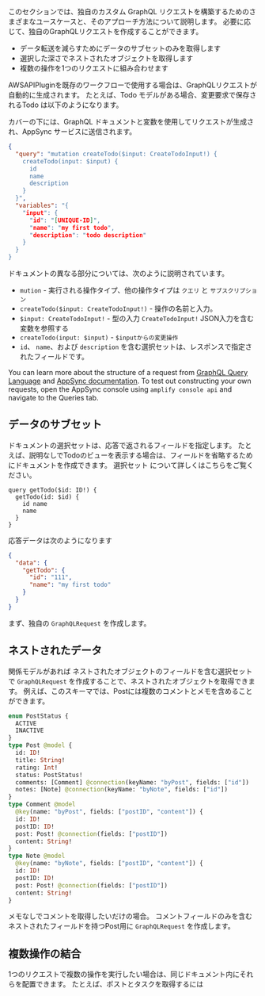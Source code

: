 このセクションでは、独自のカスタム GraphQL リクエストを構築するためのさまざまなユースケースと、そのアプローチ方法について説明します。 必要に応じて、独自のGraphQLリクエストを作成することができます。
- データ転送を減らすためにデータのサブセットのみを取得します
- 選択した深さでネストされたオブジェクトを取得します
- 複数の操作を1つのリクエストに組み合わせます

AWSAPIPluginを既存のワークフローで使用する場合は、GraphQLリクエストが自動的に生成されます。 たとえば、Todo モデルがある場合、変更要求で保存されるTodo は以下のようになります。

<inline-fragment platform="ios" src="~/lib/graphqlapi/fragments/ios/advanced-workflows/10_example.md"></inline-fragment> <inline-fragment platform="android" src="~/lib/graphqlapi/fragments/android/advanced-workflows/10_example.md"></inline-fragment>

カバーの下には、GraphQL ドキュメントと変数を使用してリクエストが生成され、AppSync サービスに送信されます。

```json
{ 
  "query": "mutation createTodo($input: CreateTodoInput!) {
    createTodo(input: $input) {
      id
      name
      description
    }
  }",
  "variables": "{
    "input": {
      "id": "[UNIQUE-ID]",
      "name": "my first todo",
      "description": "todo description"
    }
  }
}
```

ドキュメントの異なる部分については、次のように説明されています。
- `mution` - 実行される操作タイプ、他の操作タイプは `クエリ` と `サブスクリプション`
- `createTodo($input: CreateTodoInput!)` - 操作の名前と入力。
- `$input: CreateTodoInput!` - 型の入力 `CreateTodoInput!` JSON入力を含む変数を参照する
- `createTodo(input: $input)` - `$inputからの変更操作`
- `id`、 `name`、および `description` を含む選択セットは、レスポンスで指定されたフィールドです。

You can learn more about the structure of a request from [GraphQL Query Language](https://graphql.org/learn/) and [AppSync documentation](https://docs.aws.amazon.com/appsync/latest/devguide/graphql-overview.html). To test out constructing your own requests, open the AppSync console using `amplify console api` and navigate to the Queries tab.

## データのサブセット

ドキュメントの選択セットは、応答で返されるフィールドを指定します。 たとえば、説明なしでTodoのビューを表示する場合は、フィールドを省略するためにドキュメントを作成できます。 選択セット [](https://spec.graphql.org/draft/#sec-Selection-Sets) について詳しくはこちらをご覧ください。

```
query getTodo($id: ID!) {
  getTodo(id: $id) {
    id name
    name
  }
}
```
応答データは次のようになります
```json
{
  "data": {
    "getTodo": {
      "id": "111",
      "name": "my first todo"
    }
  }
}
```
まず、独自の `GraphQLRequest` を作成します。

<inline-fragment platform="ios" src="~/lib/graphqlapi/fragments/ios/advanced-workflows/20_custom.md"></inline-fragment> <inline-fragment platform="android" src="~/lib/graphqlapi/fragments/android/advanced-workflows/20_custom.md"></inline-fragment>

## ネストされたデータ
関係モデルがあれば ネストされたオブジェクトのフィールドを含む選択セットで `GraphQLRequest` を作成することで、ネストされたオブジェクトを取得できます。 例えば、このスキーマでは、Postには複数のコメントとメモを含めることができます。
```graphql
enum PostStatus {
  ACTIVE
  INACTIVE
}
type Post @model {
  id: ID!
  title: String!
  rating: Int!
  status: PostStatus!
  comments: [Comment] @connection(keyName: "byPost", fields: ["id"])
  notes: [Note] @connection(keyName: "byNote", fields: ["id"])
}
type Comment @model
  @key(name: "byPost", fields: ["postID", "content"]) {
  id: ID!
  postID: ID!
  post: Post! @connection(fields: ["postID"])
  content: String!
}
type Note @model
  @key(name: "byNote", fields: ["postID", "content"]) {
  id: ID!
  postID: ID!
  post: Post! @connection(fields: ["postID"])
  content: String!
}
```
メモなしでコメントを取得したいだけの場合。 コメントフィールドのみを含むネストされたフィールドを持つPost用に `GraphQLRequest` を作成します。

<inline-fragment platform="ios" src="~/lib/graphqlapi/fragments/ios/advanced-workflows/30_nested.md"></inline-fragment> <inline-fragment platform="android" src="~/lib/graphqlapi/fragments/android/advanced-workflows/30_nested.md"></inline-fragment>

## 複数操作の結合

1つのリクエストで複数の操作を実行したい場合は、同じドキュメント内にそれらを配置できます。 たとえば、ポストとタスクを取得するには

<inline-fragment platform="ios" src="~/lib/graphqlapi/fragments/ios/advanced-workflows/40_multiple.md"></inline-fragment> <inline-fragment platform="android" src="~/lib/graphqlapi/fragments/android/advanced-workflows/40_multiple.md"></inline-fragment>







